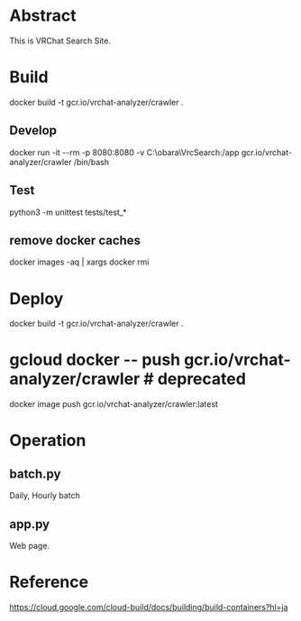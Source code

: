 # Abstract
This is VRChat Search Site.

# Build
docker build -t gcr.io/vrchat-analyzer/crawler .

## Develop
docker run -it --rm -p 8080:8080 -v C:\obara\VrcSearch:/app gcr.io/vrchat-analyzer/crawler /bin/bash

## Test
python3 -m unittest tests/test_*

## remove docker caches
docker images -aq | xargs docker rmi

# Deploy
docker build -t gcr.io/vrchat-analyzer/crawler .
# gcloud docker -- push gcr.io/vrchat-analyzer/crawler # deprecated
docker image push gcr.io/vrchat-analyzer/crawler:latest

# Operation
## batch.py
Daily, Hourly batch

## app.py
Web page.

# Reference
https://cloud.google.com/cloud-build/docs/building/build-containers?hl=ja
